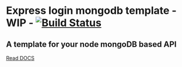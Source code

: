 # Express login mongodb template - WIP - [![Build Status](https://travis-ci.com/alessandro-caldonazzi/Express-Mongo-Login-BoilerPlate.svg?branch=main)](https://travis-ci.com/alessandro-caldonazzi/Express-Mongo-Login-BoilerPlate)

## A template for your node mongoDB based API 
[Read DOCS](https://alessandro-caldonazzi.github.io/Express-Mongo-Login-BoilerPlate/)